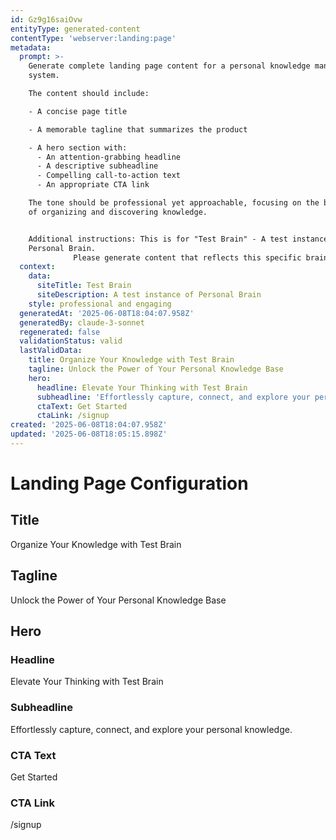 ```yaml
---
id: Gz9g16saiOvw
entityType: generated-content
contentType: 'webserver:landing:page'
metadata:
  prompt: >-
    Generate complete landing page content for a personal knowledge management
    system.

    The content should include:

    - A concise page title

    - A memorable tagline that summarizes the product

    - A hero section with:
      - An attention-grabbing headline
      - A descriptive subheadline
      - Compelling call-to-action text
      - An appropriate CTA link

    The tone should be professional yet approachable, focusing on the benefits
    of organizing and discovering knowledge.


    Additional instructions: This is for "Test Brain" - A test instance of
    Personal Brain.
              Please generate content that reflects this specific brain's purpose.
  context:
    data:
      siteTitle: Test Brain
      siteDescription: A test instance of Personal Brain
    style: professional and engaging
  generatedAt: '2025-06-08T18:04:07.958Z'
  generatedBy: claude-3-sonnet
  regenerated: false
  validationStatus: valid
  lastValidData:
    title: Organize Your Knowledge with Test Brain
    tagline: Unlock the Power of Your Personal Knowledge Base
    hero:
      headline: Elevate Your Thinking with Test Brain
      subheadline: 'Effortlessly capture, connect, and explore your personal knowledge.'
      ctaText: Get Started
      ctaLink: /signup
created: '2025-06-08T18:04:07.958Z'
updated: '2025-06-08T18:05:15.898Z'
---
```

# Landing Page Configuration

## Title
Organize Your Knowledge with Test Brain

## Tagline
Unlock the Power of Your Personal Knowledge Base

## Hero
### Headline
Elevate Your Thinking with Test Brain

### Subheadline
Effortlessly capture, connect, and explore your personal knowledge.

### CTA Text
Get Started

### CTA Link
/signup
